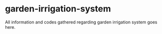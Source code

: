 # garden-irrigation-system
All information and codes gathered regarding garden irrigation system goes here.
